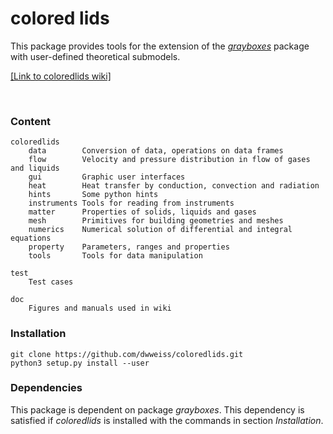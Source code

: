 # colored lids

This package provides tools for the extension of the [_grayboxes_](https://github.com/dwweiss/grayBoxes/wiki) package with user-defined theoretical submodels.

[[Link to coloredlids wiki]](https://github.com/dwweiss/coloredlids/wiki)



<br>

### Content

    coloredlids
        data        Conversion of data, operations on data frames
        flow        Velocity and pressure distribution in flow of gases and liquids
        gui         Graphic user interfaces
        heat        Heat transfer by conduction, convection and radiation
        hints       Some python hints
        instruments Tools for reading from instruments
        matter      Properties of solids, liquids and gases
        mesh        Primitives for building geometries and meshes
        numerics    Numerical solution of differential and integral equations
        property    Parameters, ranges and properties
        tools       Tools for data manipulation
        
    test
        Test cases

    doc
        Figures and manuals used in wiki

### Installation

    git clone https://github.com/dwweiss/coloredlids.git  
    python3 setup.py install --user

### Dependencies

This package is dependent on package _grayboxes_. This dependency is satisfied if _coloredlids_ is installed with the commands in section _Installation_.

